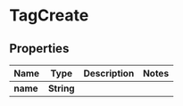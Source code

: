 

# TagCreate


## Properties

Name | Type | Description | Notes
------------ | ------------- | ------------- | -------------
**name** | **String** |  | 



